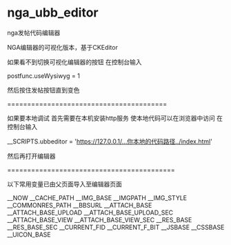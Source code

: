 # nga_ubb_editor
nga发帖代码编辑器

NGA编辑器的可视化版本，基于CKEditor

如果看不到切换可视化编辑器的按钮 在控制台输入 

postfunc.useWysiwyg = 1 

然后按住发帖按钮直到变色


========================================


如果要本地调试 首先需要在本机安装http服务 使本地代码可以在浏览器中访问 在控制台输入 

__SCRIPTS.ubbeditor = 'https://127.0.0.1/...你本地的代码路径../index.html' 

然后再打开编辑器


==========================================


以下常用变量已由父页面导入至编辑器页面

__NOW __CACHE_PATH __IMG_BASE __IMGPATH __IMG_STYLE __COMMONRES_PATH __BBSURL __ATTACH_BASE __ATTACH_BASE_UPLOAD __ATTACH_BASE_UPLOAD_SEC __ATTACH_BASE_VIEW __ATTACH_BASE_VIEW_SEC __RES_BASE __RES_BASE_SEC __CURRENT_FID __CURRENT_F_BIT __JSBASE __CSSBASE __UICON_BASE

